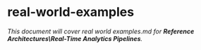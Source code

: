 # real-world-examples

_This document will cover real world examples.md for **Reference Architectures\Real-Time Analytics Pipelines**._
